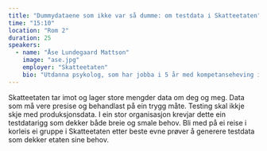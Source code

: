 ```yaml
---
title: "Dummydataene som ikke var så dumme: om testdata i Skatteetaten"
time: "15:10"
location: "Rom 2"
duration: 25
speakers:
  - name: "Åse Lundegaard Mattson"
    image: "ase.jpg"
    employer: "Skatteetaten"
    bio: "Utdanna psykolog, som har jobba i 5 år med kompetanseheving i helse- og omsorgssektoren. Omskolerte meg til utviklar for 3 år sidan."
---
```


Skatteetaten tar imot og lager store mengder data om deg og meg. Data som må vere presise og behandlast på ein trygg måte. Testing skal ikkje skje med produksjonsdata. I ein stor organisasjon krevjar dette ein testdatarigg som dekker både breie og smale behov. Bli med på ei reise i korleis ei gruppe i Skatteetaten etter beste evne prøver å generere testdata som dekker etaten sine behov.
